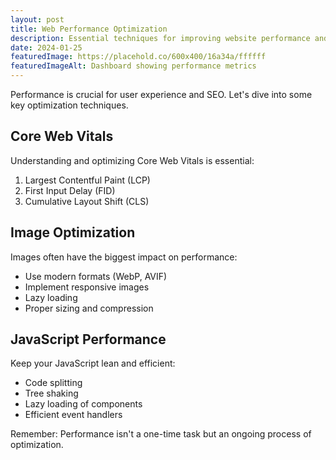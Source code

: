 ```yaml
---
layout: post
title: Web Performance Optimization
description: Essential techniques for improving website performance and Core Web Vitals.
date: 2024-01-25
featuredImage: https://placehold.co/600x400/16a34a/ffffff
featuredImageAlt: Dashboard showing performance metrics
---
```


Performance is crucial for user experience and SEO. Let's dive into some key optimization techniques.

## Core Web Vitals

Understanding and optimizing Core Web Vitals is essential:

1. Largest Contentful Paint (LCP)
2. First Input Delay (FID)
3. Cumulative Layout Shift (CLS)

## Image Optimization

Images often have the biggest impact on performance:

- Use modern formats (WebP, AVIF)
- Implement responsive images
- Lazy loading
- Proper sizing and compression

## JavaScript Performance

Keep your JavaScript lean and efficient:

- Code splitting
- Tree shaking
- Lazy loading of components
- Efficient event handlers

Remember: Performance isn't a one-time task but an ongoing process of optimization.
